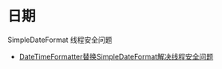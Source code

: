日期
====

SimpleDateFormat 线程安全问题

- [DateTimeFormatter替换SimpleDateFormat解决线程安全问题](http://www.321332211.com/thread?topicId=75)